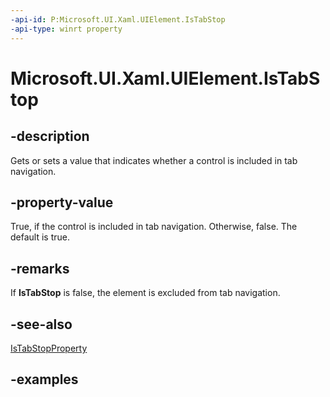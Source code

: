 ```yaml
---
-api-id: P:Microsoft.UI.Xaml.UIElement.IsTabStop
-api-type: winrt property
---
```


# Microsoft.UI.Xaml.UIElement.IsTabStop

<!--
public bool IsTabStop { get; set; }
-->

## -description

Gets or sets a value that indicates whether a control is included in tab navigation.

## -property-value

True, if the control is included in tab navigation. Otherwise, false. The default is true.

## -remarks

If **IsTabStop** is false, the element is excluded from tab navigation.

## -see-also

[IsTabStopProperty](uielement_istabstopproperty.md)

## -examples
